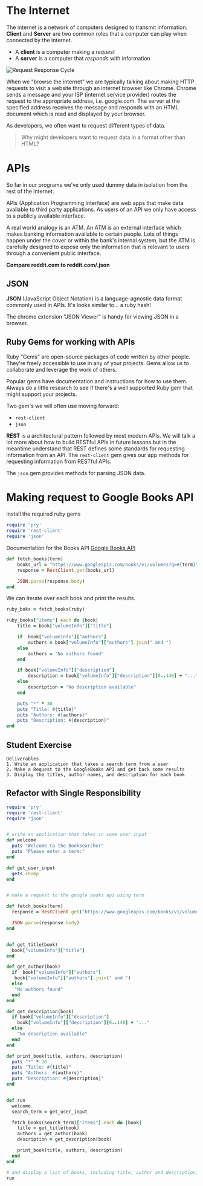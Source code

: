 # The Internet

The internet is a network of computers designed to transmit information.
**Client** and **Server** are two common roles that a computer can play when connected by the internet.

- A **client** is a computer making a *request*
- A **server** is a computer that *responds* with information

![Request Response Cycle](https://mdn.mozillademos.org/files/17297/simple-client-server.png)

When we "browse the internet" we are typically talking about making HTTP requests to visit a website through an internet browser like Chrome. Chrome sends a message and your ISP (internet service provider) routes the request to the appropriate address, i.e. google.com. The server at the specified address receives the message and responds with an HTML document which is read and displayed by your browser.

As developers, we often want to request different types of data.

> Why might developers want to request data in a format other than HTML?

# APIs

So far in our programs we've only used dummy data in isolation from the rest of the internet.

APIs (Application Programming Interface) are web apps that make data available to third party applications. As users of an API we only have access to a publicly available interface.

A real world analogy is an ATM. An ATM is an external interface which makes banking information available to certain people. Lots of things happen under the cover or within the bank's internal system, but the ATM is carefully designed to expose only the information that is relevant to users through a convenient public interface.

**Compare reddit.com to reddit.com/.json**

## JSON

**JSON** (JavaScript Object Notation) is a language-agnostic data format commonly used in APIs. It's looks similar to... a ruby hash!

The chrome extension "JSON Viewer" is handy for viewing JSON in a browser.

## Ruby Gems for working with APIs

Ruby "Gems" are open-source packages of code written by other people. They're freely accessible to use in any of your projects. Gems allow us to collaborate and leverage the work of others.

Popular gems have documentation and instructions for how to use them. Always do a little research to see if there's a well supported Ruby gem that might support your projects.

Two gem's we will often use moving forward:

- `rest-client`
- `json`  

**REST** is a architectural pattern followed by most modern APIs. We will talk a lot more about how to build RESTful APIs in future lessons but in the meantime understand that REST defines some standards for requesting information from an API. The `rest-client` gem gives our app methods for requesting information from RESTful APIs. 

The `json` gem provides methods for parsing JSON data.

# Making request to Google Books API

install the required ruby gems

```ruby
require 'pry'
require 'rest-client'
require 'json'
```

Documentation for the Books API [Google Books API](https://developers.google.com/books/)

```ruby
def fetch_books(term)
    books_url = "https://www.googleapis.com/books/v1/volumes?q=#{term}"
    response = RestClient.get(books_url)

    JSON.parse(response.body)
end
```

We can iterate over each book and print the results.
```ruby
ruby_boks = fetch_books(ruby)

ruby_books["items"].each do |book|
    title = book["volumeInfo"]["title"]

    if  book["volumeInfo"]["authors"]
        authors = book["volumeInfo"]["authors"].join(" and ")
    else
        authors = "No authors found"
    end

    if book["volumeInfo"]["description"]
        description = book["volumeInfo"]["description"][0..140] + "..."
    else
        description = "No description available"
    end

    puts "*" * 30
    puts "Title: #{title}"
    puts "Authors: #{authors}"
    puts "Description: #{description}"
end
```

## Student Exercise

```
Deliverables
1. Write an application that takes a search term from a user
2. Make a Request to the GoogleBooks API and get back some results
3. Display the titles, author names, and description for each book
```

## Refactor with Single Responsibility

```ruby
require 'pry'
require 'rest-client'
require 'json'


# write an application that takes in some user input
def welcome
  puts "Welcome to the BookSearcher"
  puts "Please enter a term:"
end

def get_user_input
  gets.chomp
end


# make a request to the google books api using term

def fetch_books(term)
  response = RestClient.get("https://www.googleapis.com/books/v1/volumes?q=#{term}")

  JSON.parse(response.body)
end


def get_title(book)
  book["volumeInfo"]["title"]
end

def get_author(book)
  if  book["volumeInfo"]["authors"]
   book["volumeInfo"]["authors"].join(" and ")
  else
   "No authors found"
  end
end

def get_description(book)
  if book["volumeInfo"]["description"]
    book["volumeInfo"]["description"][0..140] + "..."
  else
    "No description available"
  end
end

def print_book(title, authors, description)
  puts "*" * 30
  puts "Title: #{title}"
  puts "Authors: #{authors}"
  puts "Description: #{description}"
end


def run
  welcome
  search_term = get_user_input

  fetch_books(search_term)["items"].each do |book|
    title = get_title(book)
    authors = get_author(book)
    description = get_description(book)

    print_book(title, authors, description)
  end
end

# and display a list of books, including title, author and description, that are found
run
```